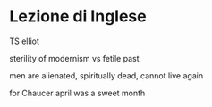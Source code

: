 # Lezione di Inglese

TS elliot

sterility of modernism vs fetile past

men are alienated, spiritually dead, cannot live again

for Chaucer april was a sweet month
<!--stackedit_data:
eyJoaXN0b3J5IjpbNjI0ODkxNjAxXX0=
-->
